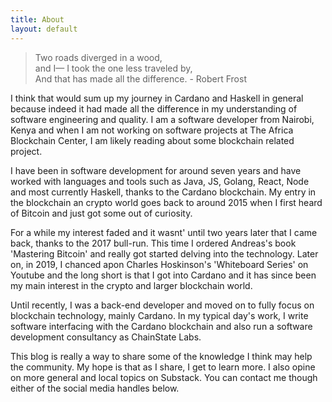 ```yaml
---
title: About
layout: default
---
```


> Two roads diverged in a wood,</br> 
> and I— I took the one less traveled by,  
> And that has made all the difference. - Robert Frost

I think that would sum up my journey in Cardano and Haskell in general because indeed it had made all the difference in my understanding of software engineering and quality.
I am a software developer from Nairobi, Kenya and when I am not working on software projects at The Africa Blockchain Center, I am likely reading about some blockchain related project.

I have been in software development for around seven years and have worked with languages and tools such as Java, JS, Golang, React, Node and most currently Haskell, thanks to the Cardano blockchain. My entry in the blockchain an crypto world goes back to around 2015 when I first heard of Bitcoin and just got some out of curiosity.

For a while my interest faded and it wasnt' until two years later that I came back, thanks to the 2017 bull-run. This time I ordered Andreas's book 'Mastering Bitcoin' and really got started delving into the technology. Later on, in 2019, I chanced apon Charles Hoskinson's 'Whiteboard Series' on Youtube and the long short is that I got into Cardano and it has since been my main interest in the crypto and larger blockchain world.

Until recently, I was a back-end developer and moved on to fully focus on blockchain technology, mainly Cardano. In my typical day's work, I write software interfacing with the Cardano blockchain and also run a software development consultancy as ChainState Labs. 

This blog is really a way to share some of the knowledge I think may help the community. My hope is that as I share, I get to learn more. I also opine on more general and local topics on Substack. You can contact me though either of the social media handles below.
